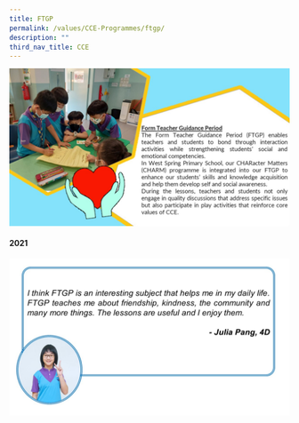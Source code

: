 ```yaml
---
title: FTGP
permalink: /values/CCE-Programmes/ftgp/
description: ""
third_nav_title: CCE
---
```

![](/images/Key%20programmes%20cce%202022/FTGP1.jpg)

#### 2021
![](/images/Key%20programmes%20cce%202022/FTGP2.jpg)